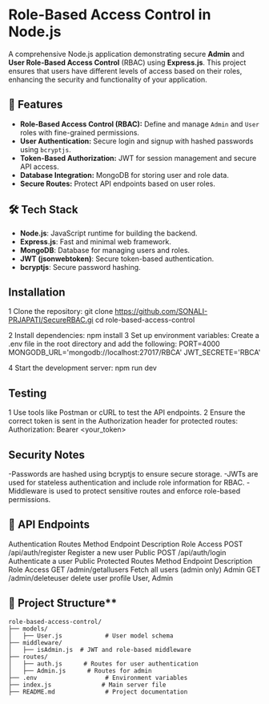 # Role-Based Access Control in Node.js

A comprehensive Node.js application demonstrating secure **Admin** and **User Role-Based Access Control** (RBAC) using **Express.js**. This project ensures that users have different levels of access based on their roles, enhancing the security and functionality of your application.

## 🚀 Features

- **Role-Based Access Control (RBAC):** Define and manage `Admin` and `User` roles with fine-grained permissions.
- **User Authentication:** Secure login and signup with hashed passwords using `bcryptjs`.
- **Token-Based Authorization:** JWT for session management and secure API access.
- **Database Integration:** MongoDB for storing user and role data.
- **Secure Routes:** Protect API endpoints based on user roles.

## 🛠️ Tech Stack

- **Node.js**: JavaScript runtime for building the backend.
- **Express.js**: Fast and minimal web framework.
- **MongoDB**: Database for managing users and roles.
- **JWT (jsonwebtoken)**: Secure token-based authentication.
- **bcryptjs**: Secure password hashing.

## Installation

1 Clone the repository:
git clone https://github.com/SONALI-PRJAPATI/SecureRBAC.gi
cd role-based-access-control

2 Install dependencies:
npm install
3 Set up environment variables: Create a .env file in the root directory and add the following:
PORT=4000
MONGODB_URL='mongodb://localhost:27017/RBCA'
JWT_SECRETE='RBCA'

4 Start the development server:
npm run dev

## Testing
   1 Use tools like Postman or cURL to test the API endpoints.
   2 Ensure the correct token is sent in the Authorization header for protected routes: 
      Authorization: Bearer <your_token>

## Security Notes
 -Passwords are hashed using bcryptjs to ensure secure storage.
 -JWTs are used for stateless authentication and include role information for RBAC.
 -Middleware is used to protect sensitive routes and enforce role-based permissions.

## 🔑 API Endpoints
Authentication Routes
Method        	Endpoint	              Description	Role Access
POST	      /api/auth/register	       Register a new user	Public
POST	      /api/auth/login	           Authenticate a user	Public
Protected Routes
Method	        Endpoint	              Description	Role Access
GET	            /admin/getallusers	            Fetch all users (admin only)	Admin
GET	            /admin/deleteuser                delete user profile	User, Admin

## 📂 Project Structure**
```plaintext
role-based-access-control/
├── models/
│   ├── User.js            # User model schema
├── middleware/
│   ├── isAdmin.js  # JWT and role-based middleware
├── routes/
│   ├── auth.js      # Routes for user authentication
│   ├── Admin.js      # Routes for admin
├── .env                   # Environment variables
├── index.js              # Main server file
├── README.md              # Project documentation

